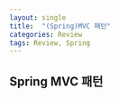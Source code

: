 ```yaml
---
layout: single
title:  "(Spring)MVC 패턴"
categories: Review
tags: Review, Spring
---
```


Spring MVC 패턴
---
